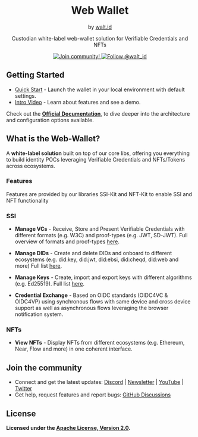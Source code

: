 <div align="center">
 <h1>Web Wallet</h1>
 <span>by </span><a href="https://walt.id">walt.id</a>
 <p>Custodian white-label web-wallet solution for Verifiable Credentials and NFTs<p>

<a href="https://walt.id/community">
<img src="https://img.shields.io/badge/Join-The Community-blue.svg?style=flat" alt="Join community!" />
</a>
<a href="https://twitter.com/intent/follow?screen_name=walt_id">
<img src="https://img.shields.io/twitter/follow/walt_id.svg?label=Follow%20@walt_id" alt="Follow @walt_id" />
</a>


</div>

## Getting Started

- [Quick Start](https://docs.walt.id/v/apps/solutions/web-wallet/quick-start) - Launch the wallet in your local environment with default settings.
- [Intro Video](https://youtu.be/HW9CNFmRFlI) - Learn about features and see a demo.

Check out the **[Official Documentation](https://docs.walt.id/v/apps/solutions/web-wallet)**, to dive deeper into the architecture and configuration options available.


## What is the Web-Wallet?

A **white-label solution** built on top of our core libs, offering you everything to build identity POCs leveraging Verifiable Credentials and NFTs/Tokens across ecosystems.

### Features

Features are provided by our libraries SSI-Kit and NFT-Kit to enable SSI and NFT functionality

### SSI

- **Manage VCs** - Receive, Store and Present Verifiable Credentials with different formats (e.g. W3C) and proof-types (e.g. JWT, SD-JWT). Full overview of formats and proof-types [here](https://walt-id.notion.site/Features-by-Product-aab646e46a744a7d84a6b8fd6b7066ac?pvs=4).
- **Manage DIDs** - Create and delete DIDs and onboard to different ecosystems (e.g. did:key, did:jwt, did:ebsi, did:cheqd, did:web and more) Full list [here](https://walt-id.notion.site/Features-by-Product-aab646e46a744a7d84a6b8fd6b7066ac?pvs=4).
- **Manage Keys** - Create, import and export keys with different algorithms (e.g. Ed25519). Full list [here](https://walt-id.notion.site/Features-by-Product-aab646e46a744a7d84a6b8fd6b7066ac?pvs=4).
  
- **Credential Exchange** - Based on OIDC standards (OIDC4VC & OIDC4VP) using synchronous flows with same device and cross device support as well as asynchronous flows leveraging the browser notification system.

### NFTs

- **View NFTs** - Display NFTs from different ecosystems (e.g. Ethereum, Near, Flow and more) in one coherent interface.


## Join the community

* Connect and get the latest updates: <a href="https://discord.gg/AW8AgqJthZ">Discord</a> | <a href="https://walt.id/newsletter">Newsletter</a> | <a href="https://www.youtube.com/channel/UCXfOzrv3PIvmur_CmwwmdLA">YouTube</a> | <a href="https://mobile.twitter.com/walt_id" target="_blank">Twitter</a>
* Get help, request features and report bugs: <a href="https://github.com/walt-id/.github/discussions" target="_blank">GitHub Discussions</a>

## License

**Licensed under the [Apache License, Version 2.0](https://github.com/walt-id/waltid-ssikit/blob/master/LICENSE).**
